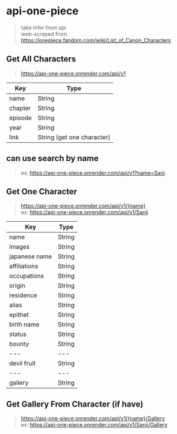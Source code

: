 # api-one-piece

> take infor from api  
> web-scraped from https://onepiece.fandom.com/wiki/List_of_Canon_Characters

## Get All Characters
> https://api-one-piece.onrender.com/api/v1

| Key | Type |
| --- | --- |
| name | String |
| chapter | String |
| episode | String |
| year | String |
| link | String (get one character) |

## can use search by name
> ex: https://api-one-piece.onrender.com/api/v1?name=Sanj

## Get One Character
> https://api-one-piece.onrender.com/api/v1/{name}  
> ex: https://api-one-piece.onrender.com/api/v1/Sanji

| Key | Type |
| --- | --- |
| name | String |
| images | String |
| japanese name | String |
| affiliations | String |
| occupations | String |
| origin | String |
| residence | String |
| alias | String |
| epithet | String |
| birth name | String |
| status | String |
| bounty | String |
| --- | --- |
| devil fruit | String |
| --- | --- |
| gallery | String |

## Get Gallery From Character (if have)
> https://api-one-piece.onrender.com/api/v1/{name}/Gallery  
> ex: https://api-one-piece.onrender.com/api/v1/Sanji/Gallery

